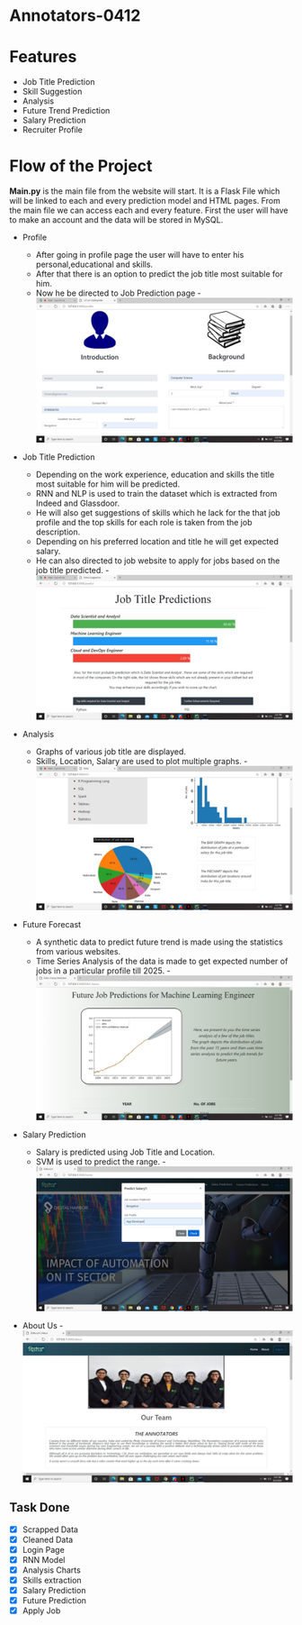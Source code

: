 # Annotators-0412
# Features
* Job Title Prediction
* Skill Suggestion
* Analysis
* Future Trend Prediction
* Salary Prediction
* Recruiter Profile
# Flow of the Project
**Main.py** is the main file from the website will start. It is a Flask File which will be linked to each and every prediction model and HTML pages.
From the main file we can access each and every feature. First the user will have to make an account and the data will be stored in MySQL.
- Profile
  - After going in profile page the user will have to enter his personal,educational and skills.
  - After that there is an option to predict the job title most suitable for him.
  - Now he be directed to Job Prediction page
  -![alt text](https://github.com/PrachiSinghal86/NC_GEU_MK105_Annotators-0412/blob/master/Screeshots_of_website/profile.jpeg "Profile")
- Job Title Prediction
  - Depending on the work experience, education and skills the title most suitable for him will be predicted.
  - RNN and NLP is used to train the dataset which is extracted from Indeed and Glassdoor.
  - He will also get suggestions of skills which he lack for the that job profile and the top skills for each role is taken from the job description.
  - Depending on his preferred location and title he will get expected salary.
  - He can also directed to job website to  apply for jobs based on the job title predicted.
  -![alt text](https://github.com/PrachiSinghal86/NC_GEU_MK105_Annotators-0412/blob/master/Screeshots_of_website/Job_prediction.jpg "Job Title Prediction")
- Analysis
  - Graphs of various job title are displayed.
  - Skills, Location, Salary are used to plot multiple graphs.
  -![alt text](https://github.com/PrachiSinghal86/NC_GEU_MK105_Annotators-0412/blob/master/Screeshots_of_website/Analysis.jpg "Analysis")
  
- Future Forecast
  - A synthetic data to predict future trend is made using the statistics from various websites.
  - Time Series Analysis of the data is made to get expected number of jobs in a particular profile till 2025.
  -![alt text](https://github.com/PrachiSinghal86/NC_GEU_MK105_Annotators-0412/blob/master/Screeshots_of_website/Future%20Prediction.jpg "Future Prediction")
- Salary Prediction
  - Salary is predicted using Job Title and Location.
  - SVM is used to predict the range.
  -![alt text](https://github.com/PrachiSinghal86/NC_GEU_MK105_Annotators-0412/blob/master/Screeshots_of_website/Salary_prediction.jpg "Salary Prediction")
- About Us
   -![alt text](https://github.com/PrachiSinghal86/NC_GEU_MK105_Annotators-0412/blob/master/Screeshots_of_website/About_us.jpg "About Us")
  

## Task Done
- [x] Scrapped Data
- [x] Cleaned Data
- [x] Login Page
- [x] RNN Model
- [x] Analysis Charts
- [x] Skills extraction
- [x] Salary Prediction
- [x] Future Prediction
- [x] Apply Job
